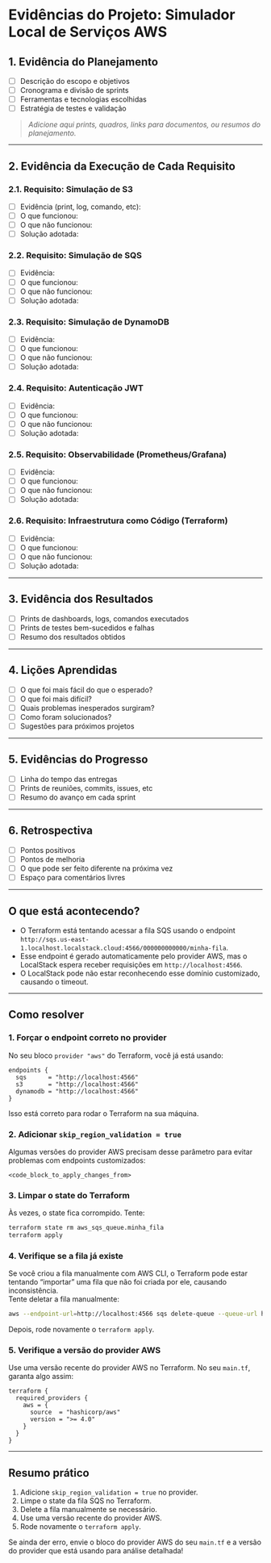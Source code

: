 # Evidências do Projeto: Simulador Local de Serviços AWS

## 1. Evidência do Planejamento

- [ ] Descrição do escopo e objetivos
- [ ] Cronograma e divisão de sprints
- [ ] Ferramentas e tecnologias escolhidas
- [ ] Estratégia de testes e validação

> _Adicione aqui prints, quadros, links para documentos, ou resumos do planejamento._

---

## 2. Evidência da Execução de Cada Requisito

### 2.1. Requisito: Simulação de S3
- [ ] Evidência (print, log, comando, etc):
- [ ] O que funcionou:
- [ ] O que não funcionou:
- [ ] Solução adotada:

### 2.2. Requisito: Simulação de SQS
- [ ] Evidência:
- [ ] O que funcionou:
- [ ] O que não funcionou:
- [ ] Solução adotada:

### 2.3. Requisito: Simulação de DynamoDB
- [ ] Evidência:
- [ ] O que funcionou:
- [ ] O que não funcionou:
- [ ] Solução adotada:

### 2.4. Requisito: Autenticação JWT
- [ ] Evidência:
- [ ] O que funcionou:
- [ ] O que não funcionou:
- [ ] Solução adotada:

### 2.5. Requisito: Observabilidade (Prometheus/Grafana)
- [ ] Evidência:
- [ ] O que funcionou:
- [ ] O que não funcionou:
- [ ] Solução adotada:

### 2.6. Requisito: Infraestrutura como Código (Terraform)
- [ ] Evidência:
- [ ] O que funcionou:
- [ ] O que não funcionou:
- [ ] Solução adotada:

---

## 3. Evidência dos Resultados

- [ ] Prints de dashboards, logs, comandos executados
- [ ] Prints de testes bem-sucedidos e falhas
- [ ] Resumo dos resultados obtidos

---

## 4. Lições Aprendidas

- [ ] O que foi mais fácil do que o esperado?
- [ ] O que foi mais difícil?
- [ ] Quais problemas inesperados surgiram?
- [ ] Como foram solucionados?
- [ ] Sugestões para próximos projetos

---

## 5. Evidências do Progresso

- [ ] Linha do tempo das entregas
- [ ] Prints de reuniões, commits, issues, etc
- [ ] Resumo do avanço em cada sprint

---

## 6. Retrospectiva

- [ ] Pontos positivos
- [ ] Pontos de melhoria
- [ ] O que pode ser feito diferente na próxima vez
- [ ] Espaço para comentários livres 

---

## O que está acontecendo?

- O Terraform está tentando acessar a fila SQS usando o endpoint `http://sqs.us-east-1.localhost.localstack.cloud:4566/000000000000/minha-fila`.
- Esse endpoint é gerado automaticamente pelo provider AWS, mas o LocalStack espera receber requisições em `http://localhost:4566`.
- O LocalStack pode não estar reconhecendo esse domínio customizado, causando o timeout.

---

## **Como resolver**

### 1. **Forçar o endpoint correto no provider**
No seu bloco `provider "aws"` do Terraform, você já está usando:
```hcl
endpoints {
  sqs      = "http://localhost:4566"
  s3       = "http://localhost:4566"
  dynamodb = "http://localhost:4566"
}
```
Isso está correto para rodar o Terraform na sua máquina.

### 2. **Adicionar `skip_region_validation = true`**
Algumas versões do provider AWS precisam desse parâmetro para evitar problemas com endpoints customizados:
```hcl
<code_block_to_apply_changes_from>
```

### 3. **Limpar o state do Terraform**
Às vezes, o state fica corrompido. Tente:
```sh
terraform state rm aws_sqs_queue.minha_fila
terraform apply
```

### 4. **Verifique se a fila já existe**
Se você criou a fila manualmente com AWS CLI, o Terraform pode estar tentando “importar” uma fila que não foi criada por ele, causando inconsistência.  
Tente deletar a fila manualmente:
```sh
aws --endpoint-url=http://localhost:4566 sqs delete-queue --queue-url http://localhost:4566/000000000000/minha-fila
```
Depois, rode novamente o `terraform apply`.

### 5. **Verifique a versão do provider AWS**
Use uma versão recente do provider AWS no Terraform. No seu `main.tf`, garanta algo assim:
```hcl
terraform {
  required_providers {
    aws = {
      source  = "hashicorp/aws"
      version = ">= 4.0"
    }
  }
}
```

---

## **Resumo prático**

1. Adicione `skip_region_validation = true` no provider.
2. Limpe o state da fila SQS no Terraform.
3. Delete a fila manualmente se necessário.
4. Use uma versão recente do provider AWS.
5. Rode novamente o `terraform apply`.

Se ainda der erro, envie o bloco do provider AWS do seu `main.tf` e a versão do provider que está usando para análise detalhada! 
